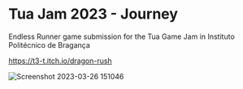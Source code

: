 # Tua Jam 2023 - Journey
Endless Runner game submission for the Tua Game Jam in Instituto Politécnico de Bragança

https://t3-t.itch.io/dragon-rush

![Screenshot 2023-03-26 151046](https://user-images.githubusercontent.com/21272904/227784600-674e4a34-0375-45bd-9786-89ccea1e9f36.png)
